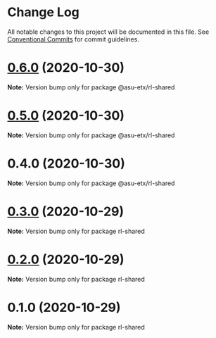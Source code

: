 # Change Log

All notable changes to this project will be documented in this file.
See [Conventional Commits](https://conventionalcommits.org) for commit guidelines.

# [0.6.0](http://github.com/jstanley70/ETX-ASU/ring-leader/compare/@asu-etx/rl-shared@0.5.0...@asu-etx/rl-shared@0.6.0) (2020-10-30)

**Note:** Version bump only for package @asu-etx/rl-shared





# [0.5.0](http://github.com/jstanley70/ETX-ASU/ring-leader/compare/@asu-etx/rl-shared@0.4.0...@asu-etx/rl-shared@0.5.0) (2020-10-30)

**Note:** Version bump only for package @asu-etx/rl-shared





# 0.4.0 (2020-10-30)

**Note:** Version bump only for package @asu-etx/rl-shared





# [0.3.0](http://github.com/jstanley70/ETX-ASU/ring-leader/compare/rl-shared@0.2.0...rl-shared@0.3.0) (2020-10-29)

**Note:** Version bump only for package rl-shared





# [0.2.0](https://github.com/ETX-ASU/ring-leader/compare/rl-shared@0.1.0...rl-shared@0.2.0) (2020-10-29)

**Note:** Version bump only for package rl-shared





# 0.1.0 (2020-10-29)

**Note:** Version bump only for package rl-shared
